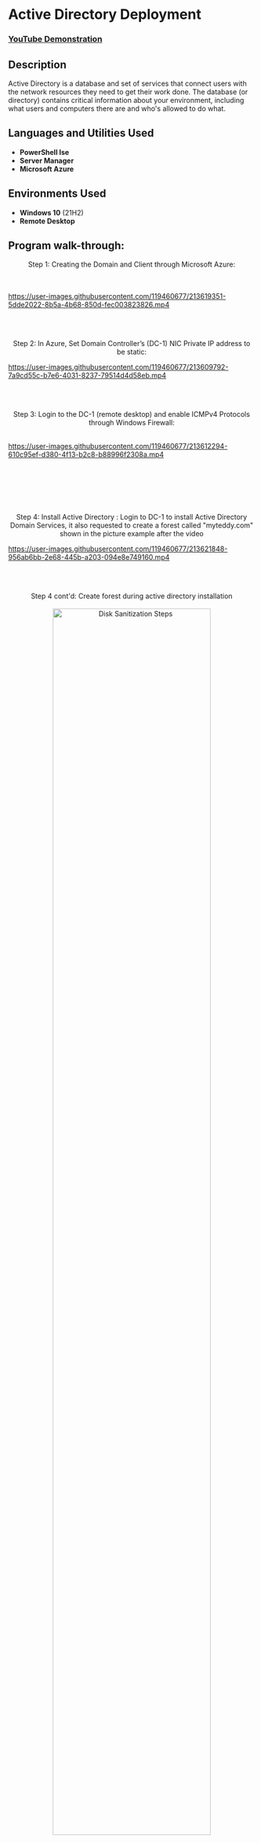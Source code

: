 <h1>Active Directory Deployment</h1>

 ### [YouTube Demonstration](https://youtu.be/7eJexJVCqJo)

<h2>Description</h2>
Active Directory is a database and set of services that connect users with the network resources they need to get their work done. The database (or directory) contains critical information about your environment, including what users and computers there are and who's allowed to do what.
<br />


<h2>Languages and Utilities Used</h2>

- <b>PowerShell Ise</b> 
- <b>Server Manager</b>
- <b>Microsoft Azure</b>
<h2>Environments Used </h2>

- <b>Windows 10</b> (21H2)
- <b>Remote Desktop</b>

<h2>Program walk-through:</h2>

<p align="center">
Step 1: Creating the Domain and Client through Microsoft Azure: <br/>
<br />
<br />


https://user-images.githubusercontent.com/119460677/213619351-5dde2022-8b5a-4b68-850d-fec003823826.mp4




<br />
<br />
<p align="center">
Step 2: In Azure, Set Domain Controller’s (DC-1) NIC Private IP address to be static:
<br/>


https://user-images.githubusercontent.com/119460677/213609792-7a9cd55c-b7e6-4031-8237-79514d4d58eb.mp4

<br />
<br />
<p align="center">
Step 3: Login to the DC-1 (remote desktop) and enable ICMPv4 Protocols through Windows Firewall: <br/>
<br />

https://user-images.githubusercontent.com/119460677/213612294-610c95ef-d380-4f13-b2c8-b88996f2308a.mp4


<br />
<br />
 
</p>
<br />
<br />
<p align="center">
Step 4: Install Active Directory : Login to DC-1 to install Active Directory Domain Services, it also requested to create a forest called "myteddy.com" shown in the picture example after the video

 <br/>

https://user-images.githubusercontent.com/119460677/213621848-956ab6bb-2e68-445b-a203-094e8e749160.mp4

</p>
<br />
<br />
<p align="center">
Step 4 cont'd: Create forest during active directory installation
<br />
<br />
 <img src="https://i.imgur.com/JusQXiY.png" height="80%" width="80%" alt="Disk Sanitization Steps"/>

</p>
<br />
<br />
<p align="center">
Step 5 Post AD installation: In Active Directory Users and Computers create an Organizational Unit called “_EMPLOYEES_”
Create a new OU named “_ADMINS_”
<br />
<br />
 
https://user-images.githubusercontent.com/119460677/213623591-ce98c861-3f94-44cd-95ca-37e35889df54.mp4


<br />
<br />
<br/>
<p align="center">
Step 5 Post AD installation: Create a new employee named “Luffy Monkey” (same password) with the username of “Luffy_admin”
 
<br />
<br />


https://user-images.githubusercontent.com/119460677/213626070-d3ef4de0-7696-4940-8257-692d417dd1fb.mp4

</p>
<br />
<br />
  <br/>
<p align="center">
Step 5: set Client-1’s DNS settings to the DC’s Private IP address, restart client 1.
<br />
<br />


https://user-images.githubusercontent.com/119460677/213627540-ebfa1117-f602-40eb-9c1f-0fe5acb08e2d.mp4


</p>
<br />
<br />
<p align="center">
Step 5 cont'd: Restart client 1.  <br/>
 <br />
<br />
<img src="https://i.imgur.com/GWILOLN.png" height="50%" width="50%" alt="Disk Sanitization Steps"/>
<br />
<br />

</p>
<br />
<br />
<p align="center">
Step 6: Login to Client-1 (Remote Desktop) as the original local admin (labuser) and join it to the domain computer will restart. :  
<br/>
<br />
<br />
 
https://user-images.githubusercontent.com/119460677/213628327-a2a802f5-d735-469e-af4e-60cdeda8b895.mp4


</p>
<br />
<br />
<p align="center">
Step 7: Click “Remote Desktop” Allow “domain users” access to remote desktop. 
 Now we're able to login into Client-1 as a non-administrative user.
<br />
<br />
 
<img src= "https://i.imgur.com/ERlcnvW.png" height="50%" width="50%" alt="Disk Sanitization Steps"/>

<br />
<br />
 
</p>
<br />
<br />
<p align="center">
Step 8: Login to DC-1 as Luffy_Admin
<br />
<br />
<img src= "https://i.imgur.com/bFI4pnJ.png" height="50%" width="50%" alt="Disk Sanitization Steps"/>


</p>
<br />
<br />

<p align="center">
Step 9: Open PowerShell_ise as an administrator create a new File, paste the contents of the pre made script into the file, run the script and observe the accounts being created. 
 Side note: There were error messages due to my script uploading to "_EMPLOYEES" which was non existent due to changing the file name to “_EMPLOYEES_”. 
 I updated the script and finally the usernames started processing  :  
<br/>
<br /
<br />
 


https://user-images.githubusercontent.com/119460677/214143495-f18be381-8b5c-4b3c-9dda-b39b3166903b.mp4


